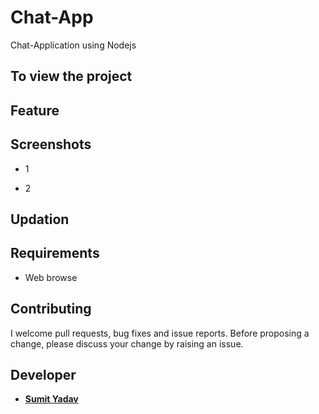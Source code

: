 # Chat-App
Chat-Application using Nodejs

## To view the project


## Feature


## Screenshots 
*   1
        <img src="" />

*   2
        <img src="" />


## Updation


## Requirements
* Web browse


## Contributing
I welcome pull requests, bug fixes and issue reports. Before proposing a change, please discuss your change by raising an issue.


## Developer 
* **[Sumit Yadav](https://www.linkedin.com/in/sumiie24/)**



